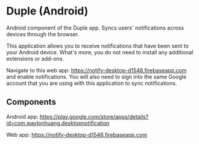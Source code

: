 # Duple (Android)
Android component of the Duple app. Syncs users' notifications across devices through the browser.

This application allows you to receive notifications that have been sent to your Android device. What's more, you do not need to install any additional extensions or add-ons.

Navigate to this web app: https://notify-desktop-d1548.firebaseapp.com and enable notifications. You will also need to sign into the same Google account that you are using with this application to sync notifications.

## Components

Android app: https://play.google.com/store/apps/details?id=com.waylonhuang.desktopnotification

Web app: https://notify-desktop-d1548.firebaseapp.com
